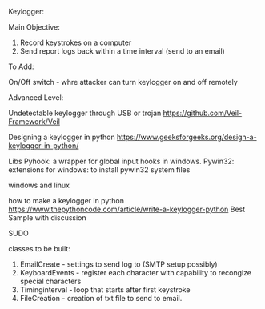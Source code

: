Keylogger:

Main Objective:
1. Record keystrokes on a computer
2. Send report logs back within a time interval (send to an email)

To Add:

On/Off switch - whre attacker can turn keylogger on and off remotely 

Advanced Level: 

Undetectable keylogger through USB or trojan
https://github.com/Veil-Framework/Veil

Designing a keylogger in python
https://www.geeksforgeeks.org/design-a-keylogger-in-python/

Libs 
Pyhook: a wrapper for global input hooks in windows. 
Pywin32: extensions for windows: to install pywin32 system files

windows and linux 

how to make a keylogger in python 
https://www.thepythoncode.com/article/write-a-keylogger-python
Best Sample with discussion

SUDO 

classes to be built:
1. EmailCreate - settings to send log to (SMTP setup possibly)
2. KeyboardEvents - register each character with capability to recongize special characters 
3. Timinginterval - loop that starts after first keystroke 
4. FileCreation - creation of txt file to send to email.
